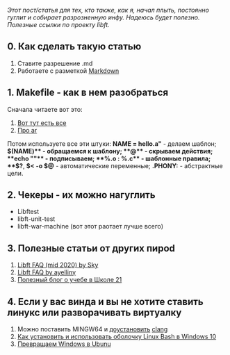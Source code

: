 *Этот пост/статья для тех, кто также, как я, начал плыть, постоянно гуглит и собирает разрозненную инфу. Надеюсь будет полезно. Полезные ссылки по проекту libft.*

## 0. Как сделать такую статью
1. Ставите разрешение .md
2. Работаете с разметкой [Markdown](https://github.com/sandino/Markdown-Cheatsheet)

## 1. Мakefile - как в нем разобраться
Сначала читаете вот это:
1. [Вот тут есть все](http://linux.yaroslavl.ru/docs/prog/gnu_make_3-79_russian_manual.html)
2. [Про ar](https://ru.wikipedia.org/wiki/Ar_(Unix))

Потом используете все эти штуки:
**NAME = hello.a"** - делаем шаблон;
**$(NAME)** - обращаемся к шаблону;
**@** - скрываем действия;
**echo ""** - подписываем;
**%.o : %.c** - шаблонные правила; 
**$?**, **$< -o $@** - автоматические переменные;
**.PHONY:** - абстрактные цели.

## 2. Чекеры - их можно нагуглить
- Libftest
- libft-unit-test
- libft-war-machine (вот этот раотает лучше всего)

## 3. Полезные статьи от других пироd
1. [Libft FAQ (mid 2020) by Sky](https://github.com/sky-183/42_faq)
2. [Libft FAQ by ayellinү](https://paper.dropbox.com/doc/LIBFT-5TCwT0vJEPasSgd3m6bW)
3. [Полезный блог о учебе в Школе 21](https://42-21-school.blogspot.com/)

## 4. Если у вас винда и вы не хотите ставить линукс или разворачивать виртуалку
1. Можно поставить MINGW64 и [доустановить](https://coderoad.ru/9427356/%D0%9A%D0%B0%D0%BA-%D1%81%D0%BA%D0%BE%D0%BC%D0%BF%D0%B8%D0%BB%D0%B8%D1%80%D0%BE%D0%B2%D0%B0%D1%82%D1%8C-Clang-%D0%BD%D0%B0-Windows) [clang](https://superuser.com/questions/1505283/how-to-install-clang-format-on-mingw-windows)
2. [Как установить и использовать оболочку Linux Bash в Windows 10](https://www.comss.ru/page.php?id=4897)
3. [Превращаем Windows в Ubunu](https://youtu.be/tD7jN5A7GE8)
